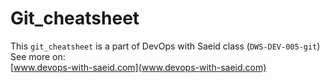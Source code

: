 # Git_cheatsheet

This `git_cheatsheet` is a part of DevOps with Saeid class 
(`DWS-DEV-005-git`)  
See more on:  
[www.devops-with-saeid.com](www.devops-with-saeid.com)

